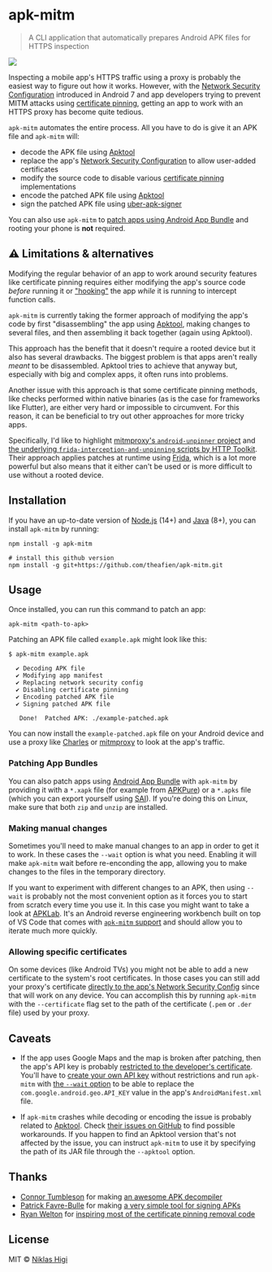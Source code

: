 # apk-mitm

> A CLI application that automatically prepares Android APK files for HTTPS inspection

[![](https://img.shields.io/npm/v/apk-mitm?style=flat-square)](https://www.npmjs.com/package/apk-mitm)

Inspecting a mobile app's HTTPS traffic using a proxy is probably the easiest way to figure out how it works. However, with the [Network Security Configuration][network-security-config] introduced in Android 7 and app developers trying to prevent MITM attacks using [certificate pinning][certificate-pinning], getting an app to work with an HTTPS proxy has become quite tedious.

`apk-mitm` automates the entire process. All you have to do is give it an APK file and `apk-mitm` will:

- decode the APK file using [Apktool][apktool]
- replace the app's [Network Security Configuration][network-security-config] to allow user-added certificates
- modify the source code to disable various [certificate pinning][certificate-pinning] implementations
- encode the patched APK file using [Apktool][apktool]
- sign the patched APK file using [uber-apk-signer][uber-apk-signer]

You can also use `apk-mitm` to [patch apps using Android App Bundle](#patching-app-bundles) and rooting your phone is **not** required.

## ⚠️ Limitations & alternatives

Modifying the regular behavior of an app to work around security features like certificate pinning requires either modifying the app's source code _before_ running it or ["hooking"][hooking] the app _while_ it is running to intercept function calls.

`apk-mitm` is currently taking the former approach of modifying the app's code by first "disassembling" the app using [Apktool][apktool], making changes to several files, and then assembling it back together (again using Apktool).

This approach has the benefit that it doesn't require a rooted device but it also has several drawbacks. The biggest problem is that apps aren't really _meant_ to be disassembled. Apktool tries to achieve that anyway but, especially with big and complex apps, it often runs into problems.

Another issue with this approach is that some certificate pinning methods, like checks performed within native binaries (as is the case for frameworks like Flutter), are either very hard or impossible to circumvent. For this reason, it can be beneficial to try out other approaches for more tricky apps.

Specifically, I'd like to highlight [mitmproxy's `android-unpinner` project][android-unpinner] and [the underlying `frida-interception-and-unpinning` scripts by HTTP Toolkit][frida-interception-and-unpinning]. Their approach applies patches at runtime using [Frida][frida], which is a lot more powerful but also means that it either can't be used or is more difficult to use without a rooted device.

## Installation

If you have an up-to-date version of [Node.js][node] (14+) and [Java][java] (8+), you can install `apk-mitm` by running:

```shell
npm install -g apk-mitm

# install this github version
npm install -g git+https://github.com/theafien/apk-mitm.git
```

## Usage

Once installed, you can run this command to patch an app:

```shell
apk-mitm <path-to-apk>
```

Patching an APK file called `example.apk` might look like this:

```shell
$ apk-mitm example.apk

  ✔ Decoding APK file
  ✔ Modifying app manifest
  ✔ Replacing network security config
  ✔ Disabling certificate pinning
  ✔ Encoding patched APK file
  ✔ Signing patched APK file

   Done!  Patched APK: ./example-patched.apk
```

You can now install the `example-patched.apk` file on your Android device and use a proxy like [Charles][charles] or [mitmproxy][mitmproxy] to look at the app's traffic.

### Patching App Bundles

You can also patch apps using [Android App Bundle](android-app-bundle) with `apk-mitm` by providing it with a `*.xapk` file (for example from [APKPure][apkpure]) or a `*.apks` file (which you can export yourself using [SAI][sai]). If you're doing this on Linux, make sure that both `zip` and `unzip` are installed.

### Making manual changes

Sometimes you'll need to make manual changes to an app in order to get it to work. In these cases the `--wait` option is what you need. Enabling it will make `apk-mitm` wait before re-enconding the app, allowing you to make changes to the files in the temporary directory.

If you want to experiment with different changes to an APK, then using `--wait` is probably not the most convenient option as it forces you to start from scratch every time you use it. In this case you might want to take a look at [APKLab][apklab]. It's an Android reverse engineering workbench built on top of VS Code that comes with [`apk-mitm` support][apklab-mitm] and should allow you to iterate much more quickly.

### Allowing specific certificates

On some devices (like Android TVs) you might not be able to add a new certificate to the system's root certificates. In those cases you can still add your proxy's certificate [directly to the app's Network Security Config][network-security-config-custom-ca] since that will work on any device. You can accomplish this by running `apk-mitm` with the `--certificate` flag set to the path of the certificate (`.pem` or `.der` file) used by your proxy.

## Caveats

- If the app uses Google Maps and the map is broken after patching, then the app's API key is probably [restricted to the developer's certificate][google-api-key-restrictions]. You'll have to [create your own API key][google-maps-android] without restrictions and run `apk-mitm` with [the `--wait` option](#making-manual-changes) to be able to replace the `com.google.android.geo.API_KEY` value in the app's `AndroidManifest.xml` file.

- If `apk-mitm` crashes while decoding or encoding the issue is probably related to [Apktool][apktool]. Check [their issues on GitHub][apktool-issues] to find possible workarounds. If you happen to find an Apktool version that's not affected by the issue, you can instruct `apk-mitm` to use it by specifying the path of its JAR file through the `--apktool` option.

## Thanks

- [Connor Tumbleson](https://github.com/iBotPeaches) for making [an awesome APK decompiler][apktool]
- [Patrick Favre-Bulle](https://github.com/patrickfav) for making [a very simple tool for signing APKs][uber-apk-signer]
- [Ryan Welton](https://github.com/Fuzion24) for [inspiring most of the certificate pinning removal code](https://github.com/Fuzion24/JustTrustMe)

## License

MIT © [Niklas Higi](https://shroudedcode.com)

[network-security-config]: https://developer.android.com/training/articles/security-config
[network-security-config-custom-ca]: https://developer.android.com/training/articles/security-config#ConfigCustom
[certificate-pinning]: https://owasp.org/www-community/controls/Certificate_and_Public_Key_Pinning#what-is-pinning
[hooking]: https://en.wikipedia.org/wiki/Hooking
[android-unpinner]: https://github.com/mitmproxy/android-unpinner
[frida-interception-and-unpinning]: https://github.com/httptoolkit/frida-interception-and-unpinning
[frida]: https://frida.re/
[node]: https://nodejs.org/en/download/
[java]: https://www.oracle.com/technetwork/java/javase/downloads/index.html
[apklab]: https://github.com/Surendrajat/APKLab
[apklab-mitm]: https://github.com/Surendrajat/APKLab#apply-mitm-patch
[google-maps-android]: https://console.cloud.google.com/google/maps-apis/apis/maps-android-backend.googleapis.com
[google-api-key-restrictions]: https://cloud.google.com/docs/authentication/api-keys#api_key_restrictions
[android-app-bundle]: https://developer.android.com/platform/technology/app-bundle/
[apkpure]: https://apkpure.com/
[sai]: https://github.com/Aefyr/SAI
[charles]: https://www.charlesproxy.com/
[mitmproxy]: https://mitmproxy.org/
[apktool]: https://ibotpeaches.github.io/Apktool/
[apktool-issues]: https://github.com/iBotPeaches/Apktool/issues
[uber-apk-signer]: https://github.com/patrickfav/uber-apk-signer
